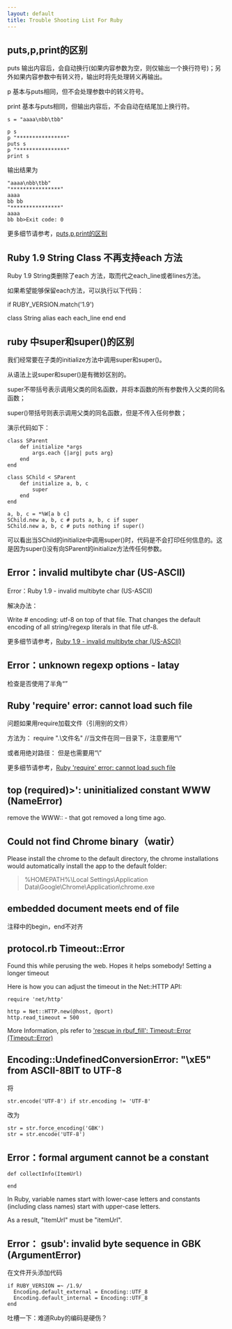 ```yaml
---
layout: default
title: Trouble Shooting List For Ruby
---
```




## puts,p,print的区别 ##

puts 输出内容后，会自动换行(如果内容参数为空，则仅输出一个换行符号)；另外如果内容参数中有转义符，输出时将先处理转义再输出。

p 基本与puts相同，但不会处理参数中的转义符号。

print 基本与puts相同，但输出内容后，不会自动在结尾加上换行符。

    s = "aaaa\nbb\tbb"
     
    p s
    p "****************"
    puts s
    p "****************"
    print s

输出结果为

    "aaaa\nbb\tbb"
    "****************"
    aaaa
    bb bb
    "****************"
    aaaa
    bb bb>Exit code: 0

更多细节请参考，[puts,p,print的区别](http://www.cnblogs.com/yjmyzz/archive/2010/02/22/1671130.html)

## Ruby 1.9 String Class 不再支持each 方法 ##

Ruby 1.9 String类删除了each 方法，取而代之each_line或者lines方法。 

如果希望能够保留each方法，可以执行以下代码： 

if RUBY_VERSION.match('1.9') 

  class String 
    alias each each_line 
  end 
end 


## ruby 中super和super()的区别 ##

我们经常要在子类的initialize方法中调用super和super()。

从语法上说super和super()是有微妙区别的。

super不带括号表示调用父类的同名函数，并将本函数的所有参数传入父类的同名函数；

super()带括号则表示调用父类的同名函数，但是不传入任何参数；

演示代码如下：

    class SParent
    	def initialize *args
    		args.each {|arg| puts arg}
    	end
    end
    
    class SChild < SParent
    	def initialize a, b, c
    		super
    	end
    end
    
    a, b, c = *%W[a b c]
    SChild.new a, b, c # puts a, b, c if super
    SChild.new a, b, c # puts nothing if super()

可以看出当SChild的initialize中调用super()时，代码是不会打印任何信息的。这是因为super()没有向SParent的initialize方法传任何参数。

## Error：invalid multibyte char (US-ASCII) ##

Error：Ruby 1.9 - invalid multibyte char (US-ASCII)

解决办法：


Write # encoding: utf-8 on top of that file. That changes the default encoding of all string/regexp literals in that file utf-8.

更多细节请参考，[Ruby 1.9 - invalid multibyte char (US-ASCII)](http://stackoverflow.com/questions/3678172/ruby-1-9-invalid-multibyte-char-us-ascii)



## Error：unknown regexp options - latay ##


检查是否使用了半角“”


## Ruby 'require' error: cannot load such file ##


问题如果用require加载文件（引用别的文件）

方法为： require ".\\文件名"           //当文件在同一目录下，注意要用“\\”

或者用绝对路径： 但是也需要用“\\”

更多细节请参考，[Ruby 'require' error: cannot load such file](http://stackoverflow.com/questions/9750610/ruby-require-error-cannot-load-such-file)

## top (required)>': uninitialized constant WWW (NameError) ##

remove the WWW:: - that got removed a long time ago.


## Could not find Chrome binary（watir） ##

Please install the chrome to the default directory, the chrome installations would automatically install the app to the default folder:

> %HOMEPATH%\Local Settings\Application Data\Google\Chrome\Application\chrome.exe


## embedded document meets end of file ##

注释中的begin，end不对齐


## protocol.rb Timeout::Error ##

Found this while perusing the web. Hopes it helps somebody! Setting a longer timeout

Here is how you can adjust the timeout in the Net::HTTP API:

    require 'net/http' 
    
    http = Net::HTTP.new(@host, @port)
    http.read_timeout = 500

More Information, pls refer to ['rescue in rbuf_fill': Timeout::Error (Timeout::Error)](http://stackoverflow.com/questions/10011387/rescue-in-rbuf-fill-timeouterror-timeouterror)

## Encoding::UndefinedConversionError: "\xE5" from ASCII-8BIT to UTF-8 ##

将

    str.encode('UTF-8') if str.encoding != 'UTF-8'

改为

    str = str.force_encoding('GBK')
    str = str.encode('UTF-8')


## Error：formal argument cannot be a constant ##

    def collectInfo(ItemUrl)
    
    end

In Ruby, variable names start with lower-case letters and constants
(including class names) start with upper-case letters.  

As a result, "ItemUrl" must be "itemUrl".

## Error： gsub': invalid byte sequence in GBK (ArgumentError) ##

在文件开头添加代码

    if RUBY_VERSION =~ /1.9/
      Encoding.default_external = Encoding::UTF_8
      Encoding.default_internal = Encoding::UTF_8
    end

吐槽一下：难道Ruby的编码是硬伤？